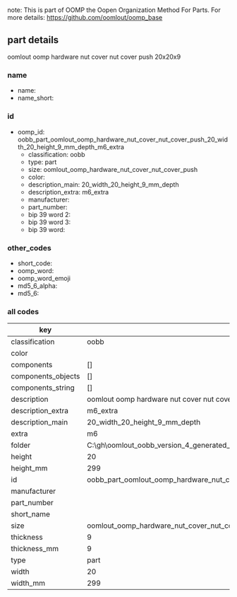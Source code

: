 #   

note: This is part of OOMP the Oopen Organization Method For Parts. For more details: https://github.com/oomlout/oomp_base

##  part details



oomlout oomp hardware nut cover nut cover push 20x20x9

### name
* name: 
* name_short: 
### id
* oomp_id: oobb_part_oomlout_oomp_hardware_nut_cover_nut_cover_push_20_width_20_height_9_mm_depth_m6_extra
  * classification: oobb
  * type: part
  * size: oomlout_oomp_hardware_nut_cover_nut_cover_push
  * color: 
  * description_main: 20_width_20_height_9_mm_depth
  * description_extra: m6_extra
  * manufacturer: 
  * part_number: 
  * bip 39 word 2: 
  * bip 39 word 3: 
  * bip 39 word: 

### other_codes
* short_code: 
* oomp_word: 
* oomp_word_emoji 
* md5_6_alpha: 
* md5_6: 









### all codes 
| key | value |  
| --- | --- |  
| classification | oobb |  
| color |  |  
| components | [] |  
| components_objects | [] |  
| components_string | [] |  
| description | oomlout oomp hardware nut cover nut cover push 20x20x9 |  
| description_extra | m6_extra |  
| description_main | 20_width_20_height_9_mm_depth |  
| extra | m6 |  
| folder | C:\gh\oomlout_oobb_version_4_generated_parts\things\oobb_part_oomlout_oomp_hardware_nut_cover_nut_cover_push_20_width_20_height_9_mm_depth_m6_extra |  
| height | 20 |  
| height_mm | 299 |  
| id | oobb_part_oomlout_oomp_hardware_nut_cover_nut_cover_push_20_width_20_height_9_mm_depth_m6_extra |  
| manufacturer |  |  
| part_number |  |  
| short_name |  |  
| size | oomlout_oomp_hardware_nut_cover_nut_cover_push |  
| thickness | 9 |  
| thickness_mm | 9 |  
| type | part |  
| width | 20 |  
| width_mm | 299 |  
